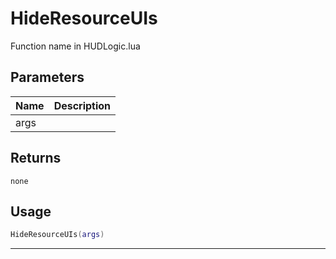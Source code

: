 # HideResourceUIs

Function name in HUDLogic.lua

## Parameters

| Name | Description |
| ---- | ----------- |
| args |             |

## Returns

`none`

## Usage

```lua
HideResourceUIs(args)
```

---
